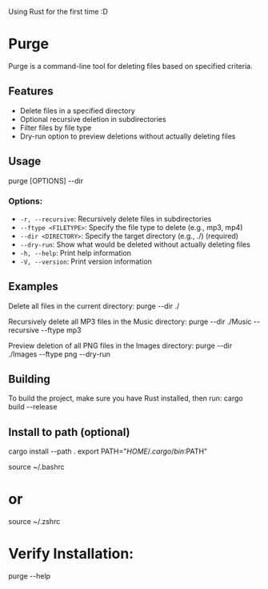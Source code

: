 
Using Rust for the first time :D

# Purge
Purge is a command-line tool for deleting files based on specified criteria.

## Features
- Delete files in a specified directory
- Optional recursive deletion in subdirectories
- Filter files by file type
- Dry-run option to preview deletions without actually deleting files

## Usage
purge [OPTIONS] --dir <DIRECTORY>


### Options:
- `-r, --recursive`: Recursively delete files in subdirectories
- `--ftype <FILETYPE>`: Specify the file type to delete (e.g., mp3, mp4)
- `--dir <DIRECTORY>`: Specify the target directory (e.g., ./) (required)
- `--dry-run`: Show what would be deleted without actually deleting files
- `-h, --help`: Print help information
- `-V, --version`: Print version information

## Examples
Delete all files in the current directory:
purge --dir ./

Recursively delete all MP3 files in the Music directory:
purge --dir ./Music --recursive --ftype mp3


Preview deletion of all PNG files in the Images directory:
purge --dir ./Images --ftype png --dry-run


## Building
To build the project, make sure you have Rust installed, then run:
cargo build --release

## Install to path (optional)
cargo install --path .
export PATH="$HOME/.cargo/bin:$PATH"

source ~/.bashrc
# or
source ~/.zshrc

# Verify Installation:
purge --help
